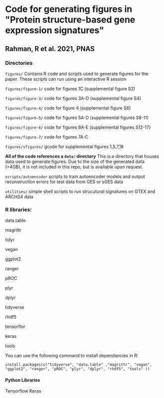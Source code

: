 # Code for generating figures in "Protein structure-based gene expression signatures" 
## Rahman, R et al. 2021, PNAS

### Directories

`figures/` Contains R code and scripts used to generate figures for the paper. These scripts can run using an interactive R session 

`figures/figure-1/` code for figures 1C (supplemental figure S2) 

`figures/figure-3/` code for figures 3A-D (supplemental figure S4)  

`figures/figure-4/` code for figure 4 (supplemental figure S6) 

`figures/figure-5/` code for figures 5A-D (supplemental figures S8-11) 

`figures/figure-6/` code for figures 6A-E (supplemental figures S12-17) 

`figures/figure-7/` code for figures 7A-C 

`figures/sfigures/` gcode for supplemental figures 1,5,7,18

**All of the code references a `data/` directory** This is a directory that houses data used to generate figures. Due to the size of the generated data (>4GB), it is not included in this repo, but is available upon request. 

`scripts/autoencoder` scripts to train autoencoder models and output reconstruction errors for test data from GES or sGES data

`utilities/` simple shell scripts to run strucutural signatures on GTEX and ARCHS4 data  


### R libraries: 

data.table

magrittr

tidyr

vegan

ggplot2

ranger

pROC

plyr

dplyr

tidyverse

rhdf5

tensorflor

keras

tools

You can use the following command to install dependancies in R:

`install.packages(c("tidyverse", "data.table" ,"magrittr", "vegan", "ggplot2", "ranger", "pROC", "plyr", "dplyr", "rhdf5", "tools" ))`


#### Python Libraries 

Tensorflow 
Keras 